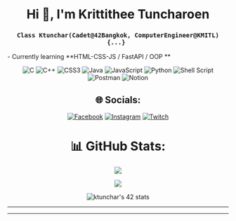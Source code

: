 <h1 align="center">Hi 👋, I'm Krittithee Tuncharoen</h1>
<h3 align="center"><code>Class Ktunchar(Cadet@42Bangkok, ComputerEngineer@KMITL) {...} </code></h3>

<p>- Currently learning **HTML-CSS-JS / FastAPI / OOP **</p>

<div align="center">
  
![C](https://img.shields.io/badge/c-%2300599C.svg?style=for-the-badge&logo=c&logoColor=white) ![C++](https://img.shields.io/badge/c++-%2300599C.svg?style=for-the-badge&logo=c%2B%2B&logoColor=white) ![CSS3](https://img.shields.io/badge/css3-%231572B6.svg?style=for-the-badge&logo=css3&logoColor=white) ![Java](https://img.shields.io/badge/java-%23ED8B00.svg?style=for-the-badge&logo=java&logoColor=white) ![JavaScript](https://img.shields.io/badge/javascript-%23323330.svg?style=for-the-badge&logo=javascript&logoColor=%23F7DF1E) ![Python](https://img.shields.io/badge/python-3670A0?style=for-the-badge&logo=python&logoColor=ffdd54) ![Shell Script](https://img.shields.io/badge/shell_script-%23121011.svg?style=for-the-badge&logo=gnu-bash&logoColor=white) ![Postman](https://img.shields.io/badge/Postman-FF6C37?style=for-the-badge&logo=postman&logoColor=white) ![Notion](https://img.shields.io/badge/Notion-%23000000.svg?style=for-the-badge&logo=notion&logoColor=white)
  

## 🌐 Socials:
[![Facebook](https://img.shields.io/badge/Facebook-%231877F2.svg?logo=Facebook&logoColor=white)](https://facebook.com/mai.tuncharoen) [![Instagram](https://img.shields.io/badge/Instagram-%23E4405F.svg?logo=Instagram&logoColor=white)](https://instagram.com/maikittitee) [![Twitch](https://img.shields.io/badge/Twitch-%239146FF.svg?logo=Twitch&logoColor=white)](https://twitch.tv/maikittitee) 

# 📊 GitHub Stats:
![](https://github-readme-stats.vercel.app/api?username=maikittitee&theme=dark&hide_border=false&include_all_commits=true&count_private=false)
  
  [![](https://visitcount.itsvg.in/api?id=maikittitee&icon=0&color=0)](https://visitcount.itsvg.in)
 </div>

 <div align="center" href="https://github.com/oakoudad/badge42">
  <img src="https://badge.mediaplus.ma/darkblue/ktunchar?UM6P=off" alt="ktunchar's 42 stats" />
 </div>

---

<!-- Proudly created with GPRM ( https://gprm.itsvg.in ) -->
---
